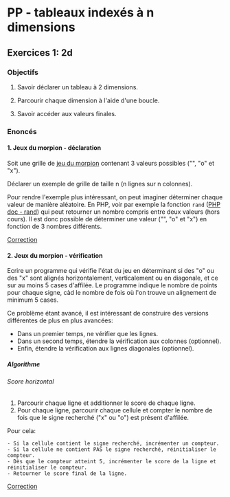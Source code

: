 # PP - tableaux indexés à n dimensions

## Exercices 1: 2d

### Objectifs

 1. Savoir déclarer un tableau à 2 dimensions.

 2. Parcourir chaque dimension à l'aide d'une boucle.

 3. Savoir accéder aux valeurs finales.

### Enoncés

#### 1. Jeux du morpion - déclaration
 
Soit une grille de [jeu du morpion](https://fr.wikipedia.org/wiki/Morpion_(jeu)) contenant 3 valeurs possibles ("", "o" et "x").

Déclarer un exemple de grille de taille n (n lignes sur n colonnes).

Pour rendre l'exemple plus intéressant, on peut imaginer déterminer chaque valeur de manière aléatoire. En PHP, voir par exemple la fonction `rand` ([PHP doc - rand](https://www.php.net/manual/fr/function.rand.php)) qui peut retourner un nombre compris entre deux valeurs (hors cours). Il est donc possible de déterminer une valeur ("", "o" et "x") en fonction de 3 nombres différents.

[Correction](./corrections/morpion-declaration/)

#### 2. Jeux du morpion - vérification

Ecrire un programme qui vérifie l'état du jeu en déterminant si des "o" ou des "x" sont alignés horizontalement, verticalement ou en diagonale, et ce sur au moins 5 cases d'affilée. Le programme indique le nombre de points pour chaque signe, càd le nombre de fois où l'on trouve un alignement de minimum 5 cases.

Ce problème étant avancé, il est intéressant de construire des versions différentes de plus en plus avancées:
 - Dans un premier temps, ne vérifier que les lignes.
 - Dans un second temps, étendre la vérification aux colonnes (optionnel).
 - Enfin, étendre la vérification aux lignes diagonales (optionnel).

##### Algorithme

###### Score horizontal

 1. Parcourir chaque ligne et additionner le score de chaque ligne.
 2. Pour chaque ligne, parcourir chaque cellule et compter le nombre de fois que le signe recherché ("x" ou "o") est présent d'affilée.
 
  Pour cela:
  
    - Si la cellule contient le signe recherché, incrémenter un compteur.
    - Si la cellule ne contient PAS le signe recherché, réinitialiser le compteur.
    - Dès que le compteur atteint 5, incrémenter le score de la ligne et réinitialiser le compteur.
    - Retourner le score final de la ligne.

[Correction](./corrections/moprpion-verification/)

